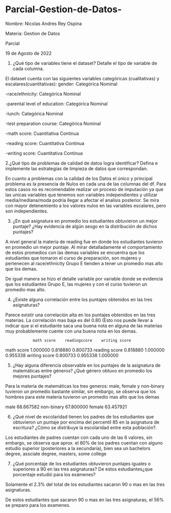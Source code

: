 # Parcial-Gestion-de-Datos-

Nombre: Nicolas Andres Rey Ospina 

Materia: Gestion de Datos 

Parcial

19 de Agosto de 2022







1. ¿Qué tipo de variables tiene el dataset? Detalle el tipo de variable de cada columna.

El dataset cuenta con las siguientes variables categóricas (cualitativas) y escalares(cuantitativas):
gender: Categórica Nominal 

-race/ethnicity: Categórica Nominal

-parental level of education: Categórica Nominal

-lunch: Categórica Nominal

-test preparation course: Categórica Nominal

-math score: Cuantitativa Continua

-reading score: Cuantitativa Continua

-writing score: Cuantitativa Continua


2.¿Qué tipo de problemas de calidad de datos logra identificar? Defina e implemente las estrategias de limpieza de datos que correspondan. 

En cuanto a problemas con la calidad de los Datos el único y principal problema es la presencia de Nulos en cada una de las columnas del df. Para estos casos no es recomendable realizar un proceso de imputación ya que las unicas variables que tenemos son variables independientes y utilizar media/mediana/moda podría llegar a afectar el analisis posterior. Se mira con mayor detenemiento a los valores nulos en las variables escalares, pero son independientes.


3. ¿En qué asignatura en promedio los estudiantes obtuvieron un mejor puntaje? ¿Hay evidencia de algún sesgo en la distribución de dichos puntajes?

A nivel general la materia de reading fue en donde los estudiantes tuvieron en promedio un mejor puntaje. Al mirar detalladamente el comportamiento de estos promedios con las demas variables se encuentra que los estudiantes que tomaron el curso de preparación, son mujeres y pertenecen al race/ethnicity Grupo E tienden a tener un promedio mas alto que los demas. 

De igual manera se hizo el detalle variable por variable donde se evidencia que los estudiantes Grupo E, las mujeres y con el curso tuvieron un promedio mas alto. 


4. ¿Existe alguna correlación entre los puntajes obtenidos en las tres asignaturas?

Parece existir una correlación alta en los puntajes obtenidos en las tres materias. La correlación mas baja es del 0.80 (Esto nos puede llevar a indicar que si el estudiante saca una buena nota en alguna de las materias muy probablemente cuente con una buena nota en los demas. 

	            math score 	  readingscore	  writing score
math score	   1.000000	    0.818880	      0.800733
reading score	 0.818880	    1.000000	      0.955338
writing score	 0.800733	    0.955338	      1.000000


5. ¿Hay alguna diferencia observable en los puntajes de la asignatura de matemáticas entre géneros? ¿Qué género obtuvo en promedio los mejores puntajes?

Para la materia de matemáticas los tres generos: male, female y non-binary tuvieron un promedio bastante similar, sin embargo, se observa que los hombres para este materia tuvieron un promedio mas alto que los demas

male          68.667582
non-binary    67.800000
female        63.457921


6. ¿Qué nivel de escolaridad tienen los padres de los estudiantes que obtuvieron un puntaje por encima del percentil 85 en la asignatura de escritura? ¿Cómo se distribuye la escolaridad entre esta población?.

Los estudiantes de padres cuentan con cada uno de las 6 valores, sin embargo, se observa que aprox. el 80% de los padres cuentan con alguno estudio superior (posteriores a la secundaria), bien sea un bachelors degree, assciate degree, masters, some college


7. ¿Qué porcentaje de los estudiantes obtuvieron puntajes iguales o superiores a 90 en las tres asignaturas? De estos estudiantes¿que porcentaje estudió para los exámenes?

Solamente el 2.3% del total de los estudiantes sacaron 90 o mas en las tres asignaturas. 

De estos estudiantes que sacaron 90 o mas en las tres asignaturas, el 56% se preparo para los examenes.
